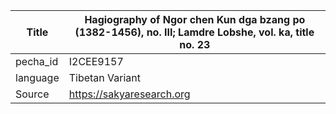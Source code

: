 |Title | Hagiography of Ngor chen Kun dga bzang po (1382-1456), no. III; Lamdre Lobshe, vol. ka, title no. 23 
| --- | --- 
|pecha_id | I2CEE9157
|language | Tibetan Variant
|Source | https://sakyaresearch.org